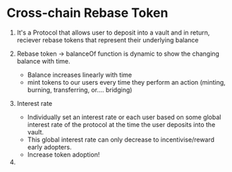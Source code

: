 # Cross-chain Rebase Token

1. It's a Protocol that allows user to deposit into a vault and in return, reciever rebase tokens that represent their underlying balance
2. Rebase token -> balanceOf function is dynamic to show the changing balance with time.
   - Balance increases linearly with time
   - mint tokens to our users every time they perform an action (minting, burning, transferring, or.... bridging)
3. Interest rate
   - Individually set an interest rate or each user based on some global interest rate of the protocol at the time the user deposits into the vault.
   - This global interest rate can only decrease to incentivise/reward early adopters.
   - Increase token adoption!

4. 